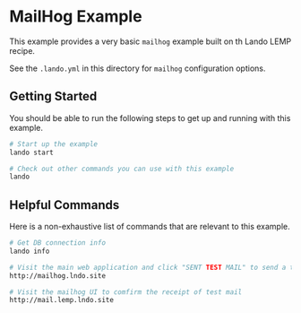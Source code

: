 MailHog Example
===============

This example provides a very basic `mailhog` example built on th Lando LEMP recipe.

See the `.lando.yml` in this directory for `mailhog` configuration options.

Getting Started
---------------

You should be able to run the following steps to get up and running with this example.

```bash
# Start up the example
lando start

# Check out other commands you can use with this example
lando
```

Helpful Commands
----------------

Here is a non-exhaustive list of commands that are relevant to this example.

```bash
# Get DB connection info
lando info

# Visit the main web application and click "SENT TEST MAIL" to send a test mail
http://mailhog.lndo.site

# Visit the mailhog UI to comfirm the receipt of test mail
http://mail.lemp.lndo.site
```
